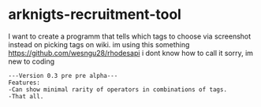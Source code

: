 # arknigts-recruitment-tool
I want to create a programm that tells which tags to choose via screenshot instead on picking tags on wiki.
im using this something https://github.com/wesngu28/rhodesapi i dont know how to call it sorry, im new to coding

```
---Version 0.3 pre pre alpha--- 
Features:
-Can show minimal rarity of operators in combinations of tags.
-That all.
```
